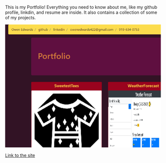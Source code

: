 This is my Portfolio! 
Everything you need to know about me, like my github profile, linkdin, and resume are inside.
It also contains a collection of some of my projects.

![portfolio screenshot](./assets/images/portfolioScreenshot.PNG)

[Link to the site](https://ivyparade.github.io/Portfolio/)
